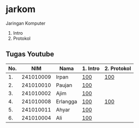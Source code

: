 # jarkom
Jaringan Komputer

1. Intro
2. Protokol

## Tugas Youtube

| No. | NIM | Nama | 1. Intro | 2. Protokol |
| --- | --- | --- | --- | --- |
| 1. | 241010009 | Irpan | [100](https://www.youtube.com/watch?v=6xNA3ZfC-sY) | [100](https://youtu.be/KfHfRLqafvo?si=B4AM1mRwe4IL6Vye) |
| 2. | 241010010 | Paujan | [100](https://www.youtube.com/watch?v=-r5czAsrjMk) | |
| 3. | 241010002 | Ajim | [100](https://www.youtube.com/watch?v=2WuEfUuJXtM) | |
| 4. | 241010008 | Erlangga | [100](https://youtube.com/shorts/RYlpRcT7yHM?si=1GC3J_Ovj_esjlUn) | [100](https://youtube.com/shorts/v6jHm8LAmFs?si=r54cjvNggefsR2EQ)
| 5. | 241010011 | Ahyar | [100](https://youtu.be/EUd7jPh4nQI?si=_K6teerD2RG1bGLK) |  | 
| 6. | 241010004 | Ali | [100](https://youtu.be/QYrAIx_dK8g?si=EqpurlHUrJ3m8vlf) | |
